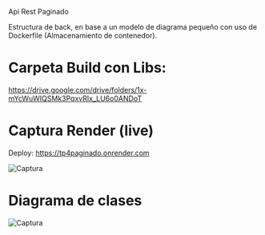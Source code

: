 Api Rest Paginado

Estructura de back, en base a un modelo de diagrama pequeño con uso de Dockerfile (Almacenamiento de contenedor).

# Carpeta Build con Libs:

https://drive.google.com/drive/folders/1x-mYcWuWIQSMk3PqxvRIx_LU6o0ANDoT

# Captura Render (live)

Deploy: https://tp4paginado.onrender.com

![Captura](https://github.com/JoaquinMS/Tp4Paginado/assets/118018407/d5322b26-9672-4c0b-8672-b9a9fe0469d9)

# Diagrama de clases

![Captura](https://github.com/JoaquinMS/Tp4-ApiRest/assets/118018407/b8c5635d-a23a-475b-8d20-78e3bf84c9e6)



